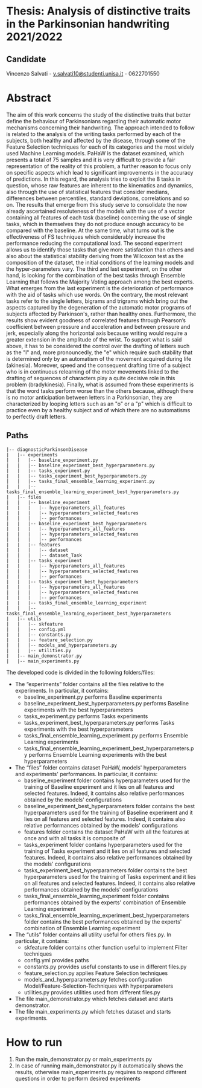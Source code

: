 # Thesis: Analysis of distinctive traits in the Parkinsonian handwriting 2021/2022

## Candidate

Vincenzo Salvati - v.salvati10@studenti.unisa.it - 0622701550

# Abstract

The aim of this work concerns the study of the distinctive traits that better define the behaviour of Parkinsonians regarding their automatic motor mechanisms concerning their handwriting.
The approach intended to follow is related to the analysis of the writing tasks performed by each of the subjects, both healthy and affected by the disease, through some of the Feature Selection techniques for each of its categories and the most widely used Machine Learning models.
PaHaW is the dataset examined, which presents a total of 75 samples and it is very difficult to provide a fair representation of the reality of this problem, a further reason to focus only on specific aspects which lead to significant improvements in the accuracy of predictions. In this regard, the analysis tries to exploit the 8 tasks in question, whose raw features are inherent to the kinematics and dynamics, also through the use of statistical features that consider medians, differences between percentiles, standard deviations, correlations and so on.
The results that emerge from this study serve to consolidate the now already ascertained resoluteness of the models with the use of a vector containing all features of each task (baseline) concerning the use of single tasks, which in themselves they do not produce enough accuracy to be compared with the baseline. At the same time, what turns out is the effectiveness of FS techniques which considerably increase the performance reducing the computational load.
The second experiment allows us to identify those tasks that give more satisfaction than others and also about the statistical stability deriving from the Wilcoxon test as the composition of the dataset, the initial conditions of the learning models and the hyper-parameters vary.
The third and last experiment, on the other hand, is looking for the combination of the best tasks through Ensemble Learning that follows the Majority Voting approach among the best experts. What emerges from the last experiment is the deterioration of performance with the aid of tasks which use words. On the contrary, the most relevant tasks refer to the single letters, bigrams and trigrams which bring out the aspects captured by the degeneration of the automatic motor programs of subjects affected by Parkinson's, rather than healthy ones.
Furthermore, the results show evident goodness of correlated features through Pearson’s coefficient between pressure and acceleration and between pressure and jerk, especially along the horizontal axis because writing would require a greater extension in the amplitude of the wrist. To support what is said above, it has to be considered the control over the drafting of letters such as the "l" and, more pronouncedly, the "e" which require such stability that is determined only by an automatism of the movement acquired during life (akinesia).
Moreover, speed and the consequent drafting time of a subject who is in continuous relearning of the
motor movements linked to the drafting of sequences of characters play a quite decisive role in this
problem (bradykinesia).
Finally, what is assumed from these experiments is that the word tasks perform worse than the others
because, although there is no motor anticipation between letters in a Parkinsonian, they are
characterized by looping letters such as an "o" or a "p" which is difficult to practice even by a healthy
subject and of which there are no automatisms to perfectly draft letters.

## Paths

```.
|-- diagnosticParkinsonDisease
|   |-- experiments
|   |   |-- baseline_experiment.py
|   |   |-- baseline_experiment_best_hyperparameters.py
|   |   |-- tasks_experiment.py
|   |   |-- tasks_experiment_best_hyperparameters.py
|   |   |-- tasks_final_ensemble_learning_experiment.py
|   |   |-- tasks_final_ensemble_learning_experiment_best_hyperparameters.py
|   |-- files
|   |   |-- baseline_experiment
|   |   |   |-- hyperparameters_all_features
|   |   |   |-- hyperparameters_selected_features
|   |   |   |-- performances
|   |   |-- baseline_experiment_best_hyperparameters
|   |   |   |-- hyperparameters_all_features
|   |   |   |-- hyperparameters_selected_features
|   |   |   |-- performances
|   |   |-- features
|   |   |   |-- dataset
|   |   |   |-- dataset_Task
|   |   |-- tasks_experiment
|   |   |   |-- hyperparameters_all_features
|   |   |   |-- hyperparameters_selected_features
|   |   |   |-- performances
|   |   |-- tasks_experiment_best_hyperparameters
|   |   |   |-- hyperparameters_all_features
|   |   |   |-- hyperparameters_selected_features
|   |   |   |-- performances
|   |   |-- tasks_final_ensemble_learning_experiment
|   |   |-- tasks_final_ensemble_learning_experiment_best_hyperparameters
|   |-- utils
|   |   |-- skfeature
|   |   |-- config.yml
|   |   |-- constants.py
|   |   |-- feature_selection.py
|   |   |-- models_and_hyperparameters.py
|   |   |-- utilities.py
|   |-- main_demonstrator.py
|   |-- main_experiments.py
```

The developed code is divided in the following folders/files:

- The “experiments” folder contains all the files relative to the experiments. In particular, it contains:
    - baseline_experiment.py performs Baseline experiments
    - baseline_experiment_best_hyperparameters.py performs Baseline experiments with the best hyperparameters
    - tasks_experiment.py performs Tasks experiments
    - tasks_experiment_best_hyperparameters.py performs Tasks experiments with the best hyperparameters
    - tasks_final_ensemble_learning_experiment.py performs Ensemble Learning experiments
    - tasks_final_ensemble_learning_experiment_best_hyperparameters.py performs Ensemble Learning experiments with the
      best hyperparameters
- The “files” folder contains dataset PaHaW, models' hyperparameters and experiments' performances. In particular, it
  contains:
    - baseline_experiment folder contains hyperparameters used for the training of Baseline experiment and it lies on
      all features and selected features. Indeed, it contains also relative performances obtained by the models'
      configurations
    - baseline_experiment_best_hyperparameters folder contains the best hyperparameters used for the training of
      Baseline experiment and it lies on all features and selected features. Indeed, it contains also relative
      performances obtained by the models' configurations
    - features folder contains the dataset PaHaW with all the features at once and with all tasks it is composite of
    - tasks_experiment folder contains hyperparameters used for the training of Tasks experiment and it lies on all
      features and selected features. Indeed, it contains also relative performances obtained by the models'
      configurations
    - tasks_experiment_best_hyperparameters folder contains the best hyperparameters used for the training of Tasks
      experiment and it lies on all features and selected features. Indeed, it contains also relative performances
      obtained by the models' configurations
    - tasks_final_ensemble_learning_experiment folder contains performances obtained by the experts' combination of
      Ensemble Learning experiment
    - tasks_final_ensemble_learning_experiment_best_hyperparameters folder contains the best performances obtained by
      the experts' combination of Ensemble Learning experiment
- The “utils” folder contains all utility useful for others files.py. In particular, it contains:
    - skfeature folder contains other function useful to implement Filter techniques
    - config.yml provides paths
    - constants.py provides useful constants to use in different files.py
    - feature_selection.py applies Feature Selection techniques
    - models_and_hyperparameters.py fetches configuration Model/Feature-Selection-Techniques with hyperparameters
    - utilities.py provides utilities used from different files.py
- The file main_demonstrator.py which fetches dataset and starts demonstrator.
- The file main_experiments.py which fetches dataset and starts experiments.

# How to run

1. Run the main_demonstrator.py or main_experiments.py
2. In case of running main_demonstrator.py it automatically shows the results, otherwise main_experiments.py requires to
   respond different questions in order to perform desired experiments